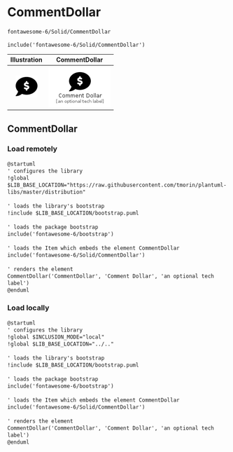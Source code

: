 # CommentDollar


```text
fontawesome-6/Solid/CommentDollar
```

```text
include('fontawesome-6/Solid/CommentDollar')
```



| Illustration | CommentDollar |
| :---: | :---: |
| ![illustration for Illustration](../../fontawesome-6/Solid/CommentDollar.png) | ![illustration for CommentDollar](../../fontawesome-6/Solid/CommentDollar.Local.png) |




## CommentDollar

### Load remotely
```plantuml
@startuml
' configures the library
!global $LIB_BASE_LOCATION="https://raw.githubusercontent.com/tmorin/plantuml-libs/master/distribution"

' loads the library's bootstrap
!include $LIB_BASE_LOCATION/bootstrap.puml

' loads the package bootstrap
include('fontawesome-6/bootstrap')

' loads the Item which embeds the element CommentDollar
include('fontawesome-6/Solid/CommentDollar')

' renders the element
CommentDollar('CommentDollar', 'Comment Dollar', 'an optional tech label')
@enduml
```

### Load locally
```plantuml
@startuml
' configures the library
!global $INCLUSION_MODE="local"
!global $LIB_BASE_LOCATION="../.."

' loads the library's bootstrap
!include $LIB_BASE_LOCATION/bootstrap.puml

' loads the package bootstrap
include('fontawesome-6/bootstrap')

' loads the Item which embeds the element CommentDollar
include('fontawesome-6/Solid/CommentDollar')

' renders the element
CommentDollar('CommentDollar', 'Comment Dollar', 'an optional tech label')
@enduml
```

